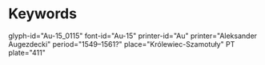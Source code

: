 # Keywords
glyph-id="Au-15_0115"
font-id="Au-15"
printer-id="Au"
printer="Aleksander Augezdecki"
period="1549–1561?"
place="Królewiec-Szamotuły"
PT plate="411"
